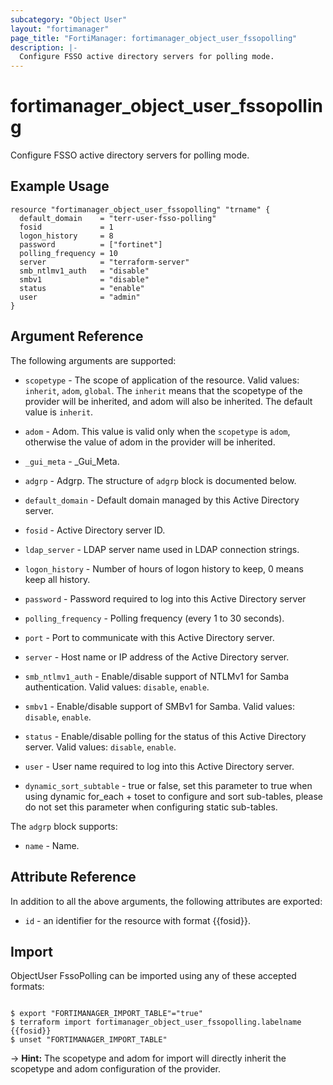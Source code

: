 ```yaml
---
subcategory: "Object User"
layout: "fortimanager"
page_title: "FortiManager: fortimanager_object_user_fssopolling"
description: |-
  Configure FSSO active directory servers for polling mode.
---
```


# fortimanager_object_user_fssopolling
Configure FSSO active directory servers for polling mode.

## Example Usage

```hcl
resource "fortimanager_object_user_fssopolling" "trname" {
  default_domain    = "terr-user-fsso-polling"
  fosid             = 1
  logon_history     = 8
  password          = ["fortinet"]
  polling_frequency = 10
  server            = "terraform-server"
  smb_ntlmv1_auth   = "disable"
  smbv1             = "disable"
  status            = "enable"
  user              = "admin"
}
```

## Argument Reference


The following arguments are supported:

* `scopetype` - The scope of application of the resource. Valid values: `inherit`, `adom`, `global`. The `inherit` means that the scopetype of the provider will be inherited, and adom will also be inherited. The default value is `inherit`.
* `adom` - Adom. This value is valid only when the `scopetype` is `adom`, otherwise the value of adom in the provider will be inherited.

* `_gui_meta` - _Gui_Meta.
* `adgrp` - Adgrp. The structure of `adgrp` block is documented below.
* `default_domain` - Default domain managed by this Active Directory server.
* `fosid` - Active Directory server ID.
* `ldap_server` - LDAP server name used in LDAP connection strings.
* `logon_history` - Number of hours of logon history to keep, 0 means keep all history.
* `password` - Password required to log into this Active Directory server
* `polling_frequency` - Polling frequency (every 1 to 30 seconds).
* `port` - Port to communicate with this Active Directory server.
* `server` - Host name or IP address of the Active Directory server.
* `smb_ntlmv1_auth` - Enable/disable support of NTLMv1 for Samba authentication. Valid values: `disable`, `enable`.

* `smbv1` - Enable/disable support of SMBv1 for Samba. Valid values: `disable`, `enable`.

* `status` - Enable/disable polling for the status of this Active Directory server. Valid values: `disable`, `enable`.

* `user` - User name required to log into this Active Directory server.
* `dynamic_sort_subtable` - true or false, set this parameter to true when using dynamic for_each + toset to configure and sort sub-tables, please do not set this parameter when configuring static sub-tables.

The `adgrp` block supports:

* `name` - Name.


## Attribute Reference

In addition to all the above arguments, the following attributes are exported:
* `id` - an identifier for the resource with format {{fosid}}.

## Import

ObjectUser FssoPolling can be imported using any of these accepted formats:
```

$ export "FORTIMANAGER_IMPORT_TABLE"="true"
$ terraform import fortimanager_object_user_fssopolling.labelname {{fosid}}
$ unset "FORTIMANAGER_IMPORT_TABLE"
```
-> **Hint:** The scopetype and adom for import will directly inherit the scopetype and adom configuration of the provider.
